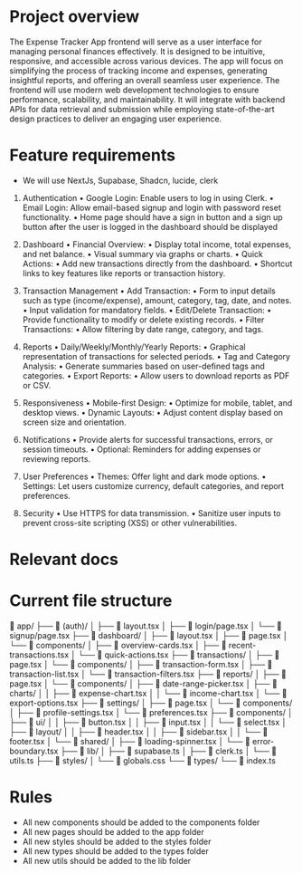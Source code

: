 # Project overview
The Expense Tracker App frontend will serve as a user interface for managing personal finances effectively. It is designed to be intuitive, responsive, and accessible across various devices. The app will focus on simplifying the process of tracking income and expenses, generating insightful reports, and offering an overall seamless user experience.
The frontend will use modern web development technologies to ensure performance, scalability, and maintainability. It will integrate with backend APIs for data retrieval and submission while employing state-of-the-art design practices to deliver an engaging user experience.


# Feature requirements
- We will use NextJs, Supabase, Shadcn, lucide, clerk
1. Authentication
	•	Google Login: Enable users to log in using Clerk.
	•	Email Login: Allow email-based signup and login with password reset functionality.
	•	Home page should have a sign in button and a sign up button after the user is logged in the dashboard should be displayed

2. Dashboard
	•	Financial Overview:
	•	Display total income, total expenses, and net balance.
	•	Visual summary via graphs or charts.
	•	Quick Actions:
	•	Add new transactions directly from the dashboard.
	•	Shortcut links to key features like reports or transaction history.

3. Transaction Management
	•	Add Transaction:
	•	Form to input details such as type (income/expense), amount, category, tag, date, and notes.
	•	Input validation for mandatory fields.
	•	Edit/Delete Transaction:
	•	Provide functionality to modify or delete existing records.
	•	Filter Transactions:
	•	Allow filtering by date range, category, and tags.

4. Reports
	•	Daily/Weekly/Monthly/Yearly Reports:
	•	Graphical representation of transactions for selected periods.
	•	Tag and Category Analysis:
	•	Generate summaries based on user-defined tags and categories.
	•	Export Reports:
	•	Allow users to download reports as PDF or CSV.

5. Responsiveness
	•	Mobile-first Design:
	•	Optimize for mobile, tablet, and desktop views.
	•	Dynamic Layouts:
	•	Adjust content display based on screen size and orientation.

6. Notifications
	•	Provide alerts for successful transactions, errors, or session timeouts.
	•	Optional: Reminders for adding expenses or reviewing reports.

7. User Preferences
	•	Themes: Offer light and dark mode options.
	•	Settings: Let users customize currency, default categories, and report preferences.

8. Security
	•	Use HTTPS for data transmission.
	•	Sanitize user inputs to prevent cross-site scripting (XSS) or other vulnerabilities.

# Relevant docs


# Current file structure
📁 app/
├── 📁 (auth)/
│ ├── 📄 layout.tsx
│ ├── 📄 login/page.tsx
│ └── 📄 signup/page.tsx
├── 📁 dashboard/
│ ├── 📄 layout.tsx
│ ├── 📄 page.tsx
│ └── 📁 components/
│ ├── 📄 overview-cards.tsx
│ ├── 📄 recent-transactions.tsx
│ └── 📄 quick-actions.tsx
├── 📁 transactions/
│ ├── 📄 page.tsx
│ └── 📁 components/
│ ├── 📄 transaction-form.tsx
│ ├── 📄 transaction-list.tsx
│ └── 📄 transaction-filters.tsx
├── 📁 reports/
│ ├── 📄 page.tsx
│ └── 📁 components/
│ ├── 📄 date-range-picker.tsx
│ ├── 📄 charts/
│ │ ├── 📄 expense-chart.tsx
│ │ └── 📄 income-chart.tsx
│ └── 📄 export-options.tsx
├── 📁 settings/
│ ├── 📄 page.tsx
│ └── 📁 components/
│ ├── 📄 profile-settings.tsx
│ └── 📄 preferences.tsx
├── 📁 components/
│ ├── 📄 ui/
│ │ ├── 📄 button.tsx
│ │ ├── 📄 input.tsx
│ │ └── 📄 select.tsx
│ ├── 📄 layout/
│ │ ├── 📄 header.tsx
│ │ ├── 📄 sidebar.tsx
│ │ └── 📄 footer.tsx
│ └── 📄 shared/
│ ├── 📄 loading-spinner.tsx
│ └── 📄 error-boundary.tsx
├── 📁 lib/
│ ├── 📄 supabase.ts
│ ├── 📄 clerk.ts
│ └── 📄 utils.ts
├── 📁 styles/
│ └── 📄 globals.css
└── 📁 types/
└── 📄 index.ts

# Rules
- All new components should be added to the components folder
- All new pages should be added to the app folder
- All new styles should be added to the styles folder
- All new types should be added to the types folder
- All new utils should be added to the lib folder